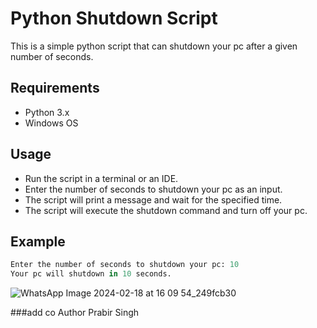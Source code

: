 # Python Shutdown Script

This is a simple python script that can shutdown your pc after a given number of seconds.

## Requirements

- Python 3.x
- Windows OS

## Usage

- Run the script in a terminal or an IDE.
- Enter the number of seconds to shutdown your pc as an input.
- The script will print a message and wait for the specified time.
- The script will execute the shutdown command and turn off your pc.

## Example

```python 3.8
Enter the number of seconds to shutdown your pc: 10
Your pc will shutdown in 10 seconds.
```

![WhatsApp Image 2024-02-18 at 16 09 54_249fcb30](https://github.com/prabirstack/sleep-timer/assets/90748055/4d1fd94f-a35d-4044-a45c-6b773eed2878)

###add co Author Prabir Singh
